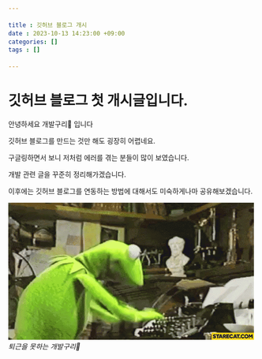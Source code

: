 ```yaml
---

title : 깃허브 블로그 개시
date : 2023-10-13 14:23:00 +09:00
categories: []
tags : []

---
```


# 깃허브 블로그 첫 개시글입니다.

안녕하세요 개발구리🐸 입니다

깃허브 블로그를 만드는 것만 해도 굉장히 어렵네요.

구글링하면서 보니 저처럼 에러를 겪는 분들이 많이 보였습니다.

개발 관련 글을 꾸준히 정리해가겠습니다.

이후에는 깃허브 블로그를 연동하는 방법에 대해서도 미숙하게나마 공유해보겠습니다.

![img-description](/assets/img/kermit/kermit-typing.gif)
_퇴근을 못하는 개발구리🐸_

<script src="https://utteranc.es/client.js"
        repo="[codingKermit.github.io]"
        issue-term="pathname"
        theme="github-light"
        crossorigin="anonymous"
        async>
</script>